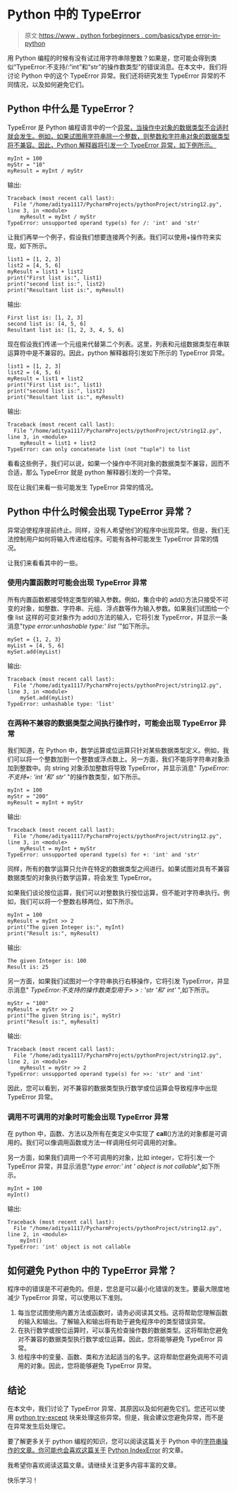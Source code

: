 # Python 中的 TypeError

> 原文:[https://www . python forbeginners . com/basics/type error-in-python](https://www.pythonforbeginners.com/basics/typeerror-in-python)

用 Python 编程的时候有没有试过用字符串除整数？如果是，您可能会得到类似“TypeError:不支持/:“int”和“str”的操作数类型”的错误消息。在本文中，我们将讨论 Python 中的这个 TypeError 异常。我们还将研究发生 TypeError 异常的不同情况，以及如何避免它们。

## Python 中什么是 TypeError？

TypeError 是 Python 编程语言中的一个[异常，当操作中对象的数据类型不合适时就会发生。例如，如果试图用字符串除一个整数，则整数和字符串对象的数据类型将不兼容。因此，Python 解释器将引发一个 TypeError 异常，如下例所示。](https://www.pythonforbeginners.com/error-handling/exception-handling-in-python)

```
myInt = 100
myStr = "10"
myResult = myInt / myStr 
```

输出:

```
Traceback (most recent call last):
  File "/home/aditya1117/PycharmProjects/pythonProject/string12.py", line 3, in <module>
    myResult = myInt / myStr
TypeError: unsupported operand type(s) for /: 'int' and 'str'
```

让我们再举一个例子，假设我们想要连接两个列表。我们可以使用+操作符来实现，如下所示。

```
list1 = [1, 2, 3]
list2 = [4, 5, 6]
myResult = list1 + list2
print("First list is:", list1)
print("second list is:", list2)
print("Resultant list is:", myResult)
```

输出:

```
First list is: [1, 2, 3]
second list is: [4, 5, 6]
Resultant list is: [1, 2, 3, 4, 5, 6]
```

现在假设我们传递一个元组来代替第二个列表。这里，列表和元组数据类型在串联运算符中是不兼容的。因此，python 解释器将引发如下所示的 TypeError 异常。

```
list1 = [1, 2, 3]
list2 = (4, 5, 6)
myResult = list1 + list2
print("First list is:", list1)
print("second list is:", list2)
print("Resultant list is:", myResult)
```

输出:

```
Traceback (most recent call last):
  File "/home/aditya1117/PycharmProjects/pythonProject/string12.py", line 3, in <module>
    myResult = list1 + list2
TypeError: can only concatenate list (not "tuple") to list 
```

看看这些例子，我们可以说，如果一个操作中不同对象的数据类型不兼容，因而不合适，那么 TypeError 就是 python 解释器引发的一个异常。

现在让我们来看一些可能发生 TypeError 异常的情况。

## Python 中什么时候会出现 TypeError 异常？

异常迫使程序提前终止。同样，没有人希望他们的程序中出现异常。但是，我们无法控制用户如何将输入传递给程序。可能有各种可能发生 TypeError 异常的情况。

让我们来看看其中的一些。

### 使用内置函数时可能会出现 TypeError 异常

所有内置函数都接受特定类型的输入参数。例如，集合中的 add()方法只接受不可变的对象，如整数、字符串、元组、浮点数等作为输入参数。如果我们试图给一个像 list 这样的可变对象作为 add()方法的输入，它将引发 TypeError，并显示一条消息"*type error:unhashable type:' list '*"如下所示。

```
mySet = {1, 2, 3}
myList = [4, 5, 6]
mySet.add(myList) 
```

输出:

```
Traceback (most recent call last):
  File "/home/aditya1117/PycharmProjects/pythonProject/string12.py", line 3, in <module>
    mySet.add(myList)
TypeError: unhashable type: 'list'
```

### 在两种不兼容的数据类型之间执行操作时，可能会出现 TypeError 异常

我们知道，在 Python 中，数学运算或位运算只针对某些数据类型定义。例如，我们可以将一个整数加到一个整数或浮点数上。另一方面，我们不能将字符串对象添加到整数中。向 string 对象添加整数将导致 TypeError，并显示消息" *TypeError:不支持+: 'int '和' str'* "的操作数类型，如下所示。

```
myInt = 100
myStr = "200"
myResult = myInt + myStr
```

输出:

```
Traceback (most recent call last):
  File "/home/aditya1117/PycharmProjects/pythonProject/string12.py", line 3, in <module>
    myResult = myInt + myStr
TypeError: unsupported operand type(s) for +: 'int' and 'str'
```

同样，所有的数学运算只允许在特定的数据类型之间进行。如果试图对具有不兼容数据类型的对象执行数学运算，将会发生 TypeError。

如果我们谈论按位运算，我们可以对整数执行按位运算，但不能对字符串执行。例如，我们可以将一个整数右移两位，如下所示。

```
myInt = 100
myResult = myInt >> 2
print("The given Integer is:", myInt)
print("Result is:", myResult)
```

输出:

```
The given Integer is: 100
Result is: 25
```

另一方面，如果我们试图对一个字符串执行右移操作，它将引发 TypeError，并显示消息" *TypeError:不支持的操作数类型用于> > : 'str '和' int'* ",如下所示。

```
myStr = "100"
myResult = myStr >> 2
print("The given String is:", myStr)
print("Result is:", myResult)
```

输出:

```
Traceback (most recent call last):
  File "/home/aditya1117/PycharmProjects/pythonProject/string12.py", line 2, in <module>
    myResult = myStr >> 2
TypeError: unsupported operand type(s) for >>: 'str' and 'int'
```

因此，您可以看到，对不兼容的数据类型执行数学或位运算会导致程序中出现 TypeError 异常。

### 调用不可调用的对象时可能会出现 TypeError 异常

在 python 中，函数、方法以及所有在类定义中实现了 __call__()方法的对象都是可调用的。我们可以像调用函数或方法一样调用任何可调用的对象。

另一方面，如果我们调用一个不可调用的对象，比如 integer，它将引发一个 TypeError 异常，并显示消息"*type error:' int ' object is not callable*",如下所示。

```
myInt = 100
myInt()
```

输出:

```
Traceback (most recent call last):
  File "/home/aditya1117/PycharmProjects/pythonProject/string12.py", line 2, in <module>
    myInt()
TypeError: 'int' object is not callable
```

## 如何避免 Python 中的 TypeError 异常？

程序中的错误是不可避免的。但是，您总是可以最小化错误的发生。要最大限度地减少 TypeError 异常，可以使用以下准则。

1.  每当您试图使用内置方法或函数时，请务必阅读其文档。这将帮助您理解函数的输入和输出。了解输入和输出将有助于避免程序中的类型错误异常。
2.  在执行数学或按位运算时，可以事先检查操作数的数据类型。这将帮助您避免对不兼容的数据类型执行数学或位运算。因此，您将能够避免 TypeError 异常。
3.  给程序中的变量、函数、类和方法起适当的名字。这将帮助您避免调用不可调用的对象。因此，您将能够避免 TypeError 异常。

## 结论

在本文中，我们讨论了 TypeError 异常、其原因以及如何避免它们。您还可以使用 [python try-except](https://www.pythonforbeginners.com/error-handling/python-try-and-except) 块来处理这些异常。但是，我会建议您避免异常，而不是在异常发生后处理它。

要了解更多关于 python 编程的知识，您可以阅读这篇关于 Python 中的[字符串操作的文章。你可能也会喜欢这篇关于](https://www.pythonforbeginners.com/basics/string-manipulation-in-python) [Python IndexError](https://www.pythonforbeginners.com/basics/indexerror-in-python) 的文章。

我希望你喜欢阅读这篇文章。请继续关注更多内容丰富的文章。

快乐学习！